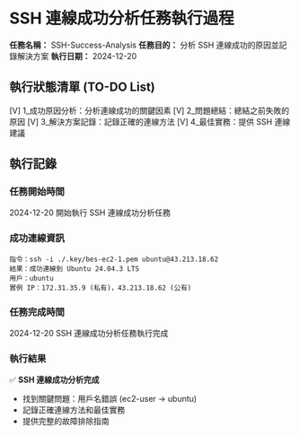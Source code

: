 # SSH 連線成功分析任務執行過程

**任務名稱：** SSH-Success-Analysis
**任務目的：** 分析 SSH 連線成功的原因並記錄解決方案
**執行日期：** 2024-12-20

## 執行狀態清單 (TO-DO List)

[V] 1_成功原因分析：分析連線成功的關鍵因素
[V] 2_問題總結：總結之前失敗的原因
[V] 3_解決方案記錄：記錄正確的連線方法
[V] 4_最佳實務：提供 SSH 連線建議

## 執行記錄

### 任務開始時間
2024-12-20 開始執行 SSH 連線成功分析任務

### 成功連線資訊
```
指令：ssh -i ./.key/bes-ec2-1.pem ubuntu@43.213.18.62
結果：成功連線到 Ubuntu 24.04.3 LTS
用戶：ubuntu
實例 IP：172.31.35.9 (私有)，43.213.18.62 (公有)
```

### 任務完成時間
2024-12-20 SSH 連線成功分析任務執行完成

### 執行結果
✅ **SSH 連線成功分析完成**
- 找到關鍵問題：用戶名錯誤 (ec2-user → ubuntu)
- 記錄正確連線方法和最佳實務
- 提供完整的故障排除指南